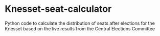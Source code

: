 # Knesset-seat-calculator
Python code to calculate the distribution of seats after elections for the Knesset based on the live results from the Central Elections Committee
